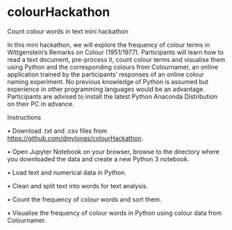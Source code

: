 # colourHackathon
Count colour words in text mini hackathon

In this mini hackathon, we will explore the frequency of colour terms in Wittgenstein’s Remarks on Colour (1951/1977). Participants will learn how to read a text document, pre-process it, count colour terms and visualise them using Python and the corresponding colours from Colournamer, an online application trained by the participants’ responses of an online colour naming experiment. No previous knowledge of Python is assumed but experience in other programming languages would be an advantage. Participants are advised to install the latest Python Anaconda Distribution on their PC in advance.

Instructions 

•	Download .txt and .csv files from https://github.com/dmylonas/colourHackathon. 

•	Open Jupyter Notebook on your browser, browse to the directory where you downloaded the data and create a new Python 3 notebook.

•	Load text and numerical data in Python.

•	Clean and split text into words for text analysis.

•	Count the frequency of colour words and sort them.

•	Visualise the frequency of colour words in Python using colour data from Colournamer.

